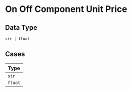 
# On Off Component Unit Price

## Data Type

`str | float`

## Cases

| Type |
|  --- |
| `str` |
| `float` |

